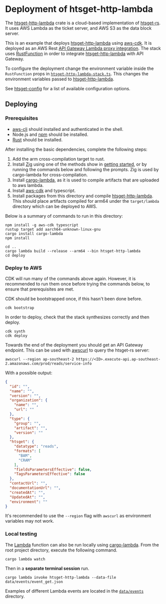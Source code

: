 # Deployment of htsget-http-lambda

The [htsget-http-lambda] crate is a cloud-based implementation of [htsget-rs]. It uses AWS Lambda as the ticket server, and AWS S3 as the data block server. 

This is an example that deploys [htsget-http-lambda] using [aws-cdk]. It is deployed as an AWS Rest [API Gateway Lambda proxy 
integration][aws-api-gateway]. The stack uses [RustFunction][rust-function] in order to integrate [htsget-http-lambda]
with API Gateway.

To configure the deployment change the environment variable inside the `RustFunction` props in 
[`htsget-http-lambda-stack.ts`][htsget-http-lambda-stack]. This changes the environment variables passed to [htsget-http-lambda].

See [htsget-config] for a list of available configuration options.

[htsget-rs]: ../
[htsget-http-lambda]: ../htsget-http-lambda
[htsget-config]: ../htsget-config
[htsget-http-lambda-stack]: lib/htsget-http-lambda-stack.ts
[aws-cdk]: https://docs.aws.amazon.com/cdk/v2/guide/getting_started.html
[aws-api-gateway]: https://docs.aws.amazon.com/apigateway/latest/developerguide/set-up-lambda-proxy-integrations.html
[rust-function]: https://www.npmjs.com/package/rust.aws-cdk-lambda

## Deploying

### Prerequisites

* [aws-cli] should installed and authenticated in the shell.
* Node.js and [npm] should be installed.
* [Rust][rust] should be installed.

After installing the basic dependencies, complete the following steps:

1. Add the arm cross-compilation target to rust.
3. Install [Zig][zig] using one of the methods show in [getting started][zig-getting-started], or by running the commands below and following the prompts. Zig is used by cargo-lambda for cross-compilation.
2. Install [cargo-lambda], as it is used to compile artifacts that are uploaded to aws lambda.
4. Install [aws-cdk] and typescript.
4. Install packages from this directory and compile [htsget-http-lambda]. This should place artifacts compiled for arm64 under the `target/lambda` directory which can be deployed to AWS.

Below is a summary of commands to run in this directory:

```shell
npm install -g aws-cdk typescript
rustup target add aarch64-unknown-linux-gnu
cargo install cargo-lambda
npm install

cd ..
cargo lambda build --release --arm64 --bin htsget-http-lambda
cd deploy
```

[aws-cdk]: https://docs.aws.amazon.com/cdk/v2/guide/getting_started.html
[aws-cli]: https://docs.aws.amazon.com/cli/latest/userguide/getting-started-install.html
[npm]: https://docs.npmjs.com/downloading-and-installing-node-js-and-npm
[rust]: https://www.rust-lang.org/tools/install
[zig]: https://ziglang.org/
[zig-getting-started]: https://ziglang.org/learn/getting-started/

### Deploy to AWS

CDK will run many of the commands above again. However, it is recommended to run them once before trying the commands below,
to ensure that prerequisites are met.

CDK should be bootstrapped once, if this hasn't been done before.

```shell
cdk bootstrap
```

In order to deploy, check that the 
stack synthesizes correctly and then deploy.

```shell
cdk synth
cdk deploy
```

Towards the end of the deployment you should get an API Gateway endpoint. This can be used with [awscurl] to query the htsget-rs server:

```shell
awscurl --region ap-southeast-2 https://<ID>.execute-api.ap-southeast-2.amazonaws.com/prod/reads/service-info
```

With a possible output:
```json
{
  "id": "",
  "name": "",
  "version": "",
  "organization": {
    "name": "",
    "url": ""
  },
  "type": {
    "group": "",
    "artifact": "",
    "version": ""
  },
  "htsget": {
    "datatype": "reads",
    "formats": [
      "BAM",
      "CRAM"
    ],
    "fieldsParametersEffective": false,
    "TagsParametersEffective": false
  },
  "contactUrl": "",
  "documentationUrl": "",
  "createdAt": "",
  "UpdatedAt": "",
  "environment": ""
}
```

It's recommended to use the `--region` flag with `awscurl` as environment variables may not work.

[awscurl]: https://github.com/okigan/awscurl

### Local testing

The [Lambda][htsget-http-lambda] function can also be run locally using [cargo-lambda]. From the root project directory, execute the following command.
```console
cargo lambda watch
```

Then in a **separate terminal session** run.
```console
cargo lambda invoke htsget-http-lambda --data-file data/events/event_get.json
```

Examples of different Lambda events are located in the [`data/events`][data-events] directory.

[htsget-http-lambda]: ../htsget-http-lambda
[cargo-lambda]: https://github.com/cargo-lambda/cargo-lambda
[data-events]: ../data/events
